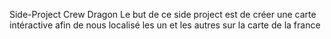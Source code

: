 Side-Project Crew Dragon
Le but de ce side project est de créer une carte intéractive afin de nous localisé les un et les autres sur la carte de la france